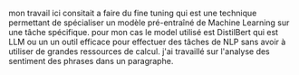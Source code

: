 mon travail ici consitait a faire du fine tuning qui est une technique permettant de spécialiser un modèle pré-entraîné de Machine Learning sur une tâche spécifique.
pour mon cas le model utilisé est DistilBert qui est LLM ou un un outil efficace pour effectuer des tâches de NLP sans avoir à utiliser de grandes ressources de calcul.
j'ai travaillé sur l'analyse des sentiment des phrases dans un paragraphe.
